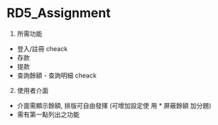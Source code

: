 # RD5_Assignment
1. 所需功能
- 登入/註冊   cheack
- 存款 
- 提款 
- 查詢餘額 - 查詢明細 cheack
2. 使用者介面
- 介面需顯示餘額, 排版可自由發揮 (可增加設定使
用 * 屏蔽餘額 加分題)
- 需有第一點列出之功能